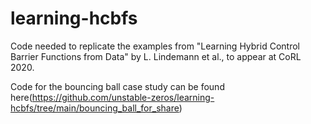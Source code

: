 # learning-hcbfs
Code needed to replicate the examples from "Learning Hybrid Control Barrier Functions from Data" by L. Lindemann et al., to appear at CoRL 2020.

Code for the bouncing ball case study can be found here(https://github.com/unstable-zeros/learning-hcbfs/tree/main/bouncing_ball_for_share)
